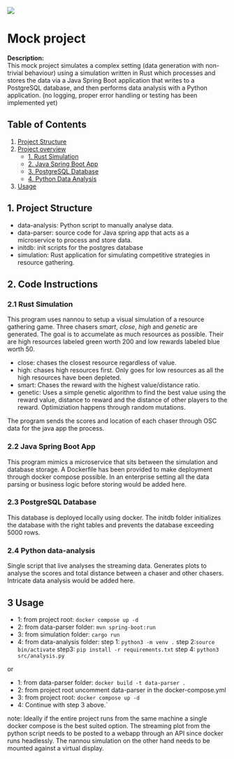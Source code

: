 ![](https://github.com/YassinYassinYassin/yassin-mock-project/blob/master/resources/mock-project-3.gif)


# Mock project

**Description:**  
This mock project simulates a complex setting (data generation with non-trivial behaviour) using a simulation written in Rust which processes and stores the data via a Java Spring Boot application that writes to a PostgreSQL database, and then performs data analysis with a Python application. (no logging, proper error handling or testing has been implemented yet)

## Table of Contents
1. [Project Structure](#project-structure)
2. [Project overview](#setup-instructions)
   - [1. Rust Simulation](#1-rust-simulation)
   - [2. Java Spring Boot App](#2-java-spring-boot-app)
   - [3. PostgreSQL Database](#3-postgresql-database)
   - [4. Python Data Analysis](#4-python-data-analysis)
3. [Usage](#usage)



## 1. Project Structure
- data-analysis: Python script to manually analyse data.
- data-parser: source code for Java spring app that acts as a microservice to process and store data.
- initdb: init scripts for the postgres database
- simulation: Rust application for simulating competitive strategies in resource gathering.



## 2. Code Instructions

### 2.1 Rust Simulation
This program uses nannou to setup a visual simulation of a resource gathering game. Three chasers _smart_, _close_, _high_ and _genetic_ are generated. The goal is to accumelate as much resources as possible. Their are high resources labeled green worth 200 and low rewards labeled blue worth 50. 
- close: chases the closest resource regardless of value.
- high: chases high resources first. Only goes for low resources as all the high resources have been depleted.
- smart: Chases the reward with the highest value/distance ratio. 
- genetic: Uses a simple genetic algorithm to find the best value using the reward value, distance to reward and the distance of other players to the reward. Optimiziation happens through random mutations.  

The program sends the scores and location of each chaser through OSC data for the java app the process. 

### 2.2 Java Spring Boot App
This program mimics a microservice that sits between the simulation and database storage. A Dockerfile has been provided to make deployment through docker compose possible. In an enterprise setting all the data parsing or business logic before storing would be added here.

### 2.3 PostgreSQL Database
This database is deployed locally using docker. The initdb folder initializes the database with the right tables and prevents the database exceeding 5000 rows. 

### 2.4 Python data-analysis
Single script that live analyses the streaming data. Generates plots to analyse the scores and total distance between a chaser and other chasers. Intricate data analysis would be added here.    

## 3 Usage
- 1: from project root:  `docker compose up -d`
- 2: from data-parser folder:  `mvn spring-boot:run`
- 3: from  simulation folder: `cargo run`
- 4: from data-analysis folder:  step 1: `python3 -m venv .` 
step 2:`source bin/activate` step3: `pip install -r requirements.txt`
step 4: `python3 src/analysis.py`

or 
- 1: from data-parser folder: `docker build -t data-parser .` 
- 2: from project root uncomment data-parser in the docker-compose.yml
- 3: from project root:  `docker compose up -d`
- 4: Continue with step 3 above.`

note: Ideally if the entire project runs from the same machine a single docker compose is the best suited option. The streaming plot from the python script needs to be posted to a webapp through an API since docker runs headlessly. The nannou simulation on the other hand needs to be mounted against a virtual display. 